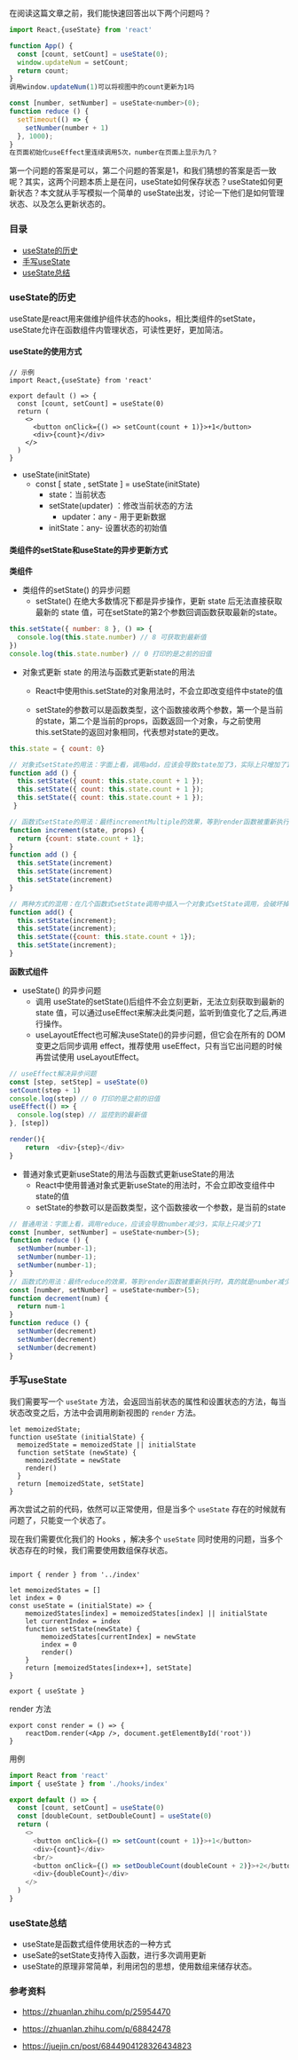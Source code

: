 在阅读这篇文章之前，我们能快速回答出以下两个问题吗？

~~~javascript
import React,{useState} from 'react'

function App() {
  const [count, setCount] = useState(0);
  window.updateNum = setCount;
  return count;
}
调用window.updateNum(1)可以将视图中的count更新为1吗
~~~

~~~javascript
const [number, setNumber] = useState<number>(0); 
function reduce () {
  setTimeout(() => {
	setNumber(number + 1)
  }, 1000);
}
在页面初始化useEffect里连续调用5次，number在页面上显示为几？
~~~

第一个问题的答案是可以，第二个问题的答案是1，和我们猜想的答案是否一致呢？其实，这两个问题本质上是在问，useState如何保存状态？useState如何更新状态？本文就从手写模拟一个简单的 useState出发，讨论一下他们是如何管理状态、以及怎么更新状态的。

### 目录

- [useState的历史](#useState的历史)
- [手写useState](#手写useState)
- [useState总结](#useState总结)

### useState的历史

useState是react用来做维护组件状态的hooks，相比类组件的setState，useState允许在函数组件内管理状态，可读性更好，更加简洁。

#### useState的使用方式

```
// 示例
import React,{useState} from 'react'

export default () => {
  const [count, setCount] = useState(0)
  return (
    <>
      <button onClick={() => setCount(count + 1)}>+1</button>
      <div>{count}</div>
    </>
  )
}
```

- useState(initState)
  - const [ state , setState ] = useState(initState)
    - state：当前状态
    - setState(updater) ：修改当前状态的方法
      - updater：any - 用于更新数据
    - initState：any- 设置状态的初始值

#### 类组件的setState和useState的异步更新方式

**类组件**

- 类组件的setState() 的异步问题
  - setState() 在绝大多数情况下都是异步操作，更新 state 后无法直接获取最新的 state 值，可在setState的第2个参数回调函数获取最新的state。

~~~javascript
this.setState({ number: 8 }, () => {
  console.log(this.state.number) // 8 可获取到最新值
})
console.log(this.state.number) // 0 打印的是之前的旧值
~~~

- 对象式更新 state 的用法与函数式更新state的用法

  -  React中使用this.setState的对象用法时，不会立即改变组件中state的值

  -  setState的参数可以是函数类型，这个函数接收两个参数，第一个是当前的state，第二个是当前的props，函数返回一个对象，与之前使用this.setState的返回对象相同，代表想对state的更改。

~~~javascript
this.state = { count: 0}

// 对象式setState的用法：字面上看，调用add，应该会导致state加了3，实际上只增加了1
function add () {
  this.setState({ count: this.state.count + 1 });
  this.setState({ count: this.state.count + 1 });
  this.setState({ count: this.state.count + 1 });
 }

// 函数式setState的用法：最终incrementMultiple的效果，等到render函数被重新执行时，真的就是让this.state.count变成了3
function increment(state, props) {
  return {count: state.count + 1};
}
function add () {
  this.setState(increment)
  this.setState(increment)
  this.setState(increment)
}

// 两种方式的混用：在几个函数式setState调用中插入一个对象式setState调用，会破坏掉函数式setState的积累
function add() {
  this.setState(increment);
  this.setState(increment);
  this.setState({count: this.state.count + 1});
  this.setState(increment);
}
~~~

**函数式组件**

- useState() 的异步问题
  - 调用 useState的setState()后组件不会立刻更新，无法立刻获取到最新的 state 值，可以通过useEffect来解决此类问题，监听到值变化了之后,再进行操作。
  - useLayoutEffect也可解决useState()的异步问题，但它会在所有的 DOM 变更之后同步调用 effect，推荐使用 useEffect，只有当它出问题的时候再尝试使用 useLayoutEffect。

~~~javascript
// useEffect解决异步问题
const [step, setStep] = useState(0)
setCount(step + 1)
console.log(step) // 0 打印的是之前的旧值
useEffect(() => {
  console.log(step) // 监控到的最新值
}, [step]) 

render(){
    return  <div>{step}</div>
}
~~~

- 普通对象式更新useState的用法与函数式更新useState的用法
  -  React中使用普通对象式更新useState的用法时，不会立即改变组件中state的值
  -  setState的参数可以是函数类型，这个函数接收一个参数，是当前的state

~~~javascript
// 普通用法：字面上看，调用reduce，应该会导致number减少3，实际上只减少了1
const [number, setNumber] = useState<number>(5); 
function reduce () {
  setNumber(number-1);
  setNumber(number-1);
  setNumber(number-1);
}
// 函数式的用法：最终reduce的效果，等到render函数被重新执行时，真的就是number减少了3
const [number, setNumber] = useState<number>(5); 
function decrement(num) {
  return num-1
}
function reduce () {
  setNumber(decrement)
  setNumber(decrement)
  setNumber(decrement)
}

~~~

### 手写useState

我们需要写一个 `useState` 方法，会返回当前状态的属性和设置状态的方法，每当状态改变之后，方法中会调用刷新视图的 `render` 方法。

```
let memoizedState;	
function useState (initialState) {	
  memoizedState = memoizedState || initialState	
  function setState (newState) {	
    memoizedState = newState	
    render()	
  }	
  return [memoizedState, setState]	
}
```

再次尝试之前的代码，依然可以正常使用，但是当多个 `useState` 存在的时候就有问题了，只能变一个状态了。

现在我们需要优化我们的 Hooks ，解决多个 `useState` 同时使用的问题，当多个状态存在的时候，我们需要使用数组保存状态。

```
                
import { render } from '../index'

let memoizedStates = []
let index = 0
const useState = (initialState) => {
    memoizedStates[index] = memoizedStates[index] || initialState
    let currentIndex = index
    function setState(newState) {
        memoizedStates[currentIndex] = newState
        index = 0
        render()
    }
    return [memoizedStates[index++], setState]
}

export { useState }

```

render 方法

```
export const render = () => {
    reactDom.render(<App />, document.getElementById('root'))
}
```

用例

```javascript
import React from 'react'
import { useState } from './hooks/index'

export default () => {
  const [count, setCount] = useState(0)
  const [doubleCount, setDoubleCount] = useState(0)
  return (
    <>
      <button onClick={() => setCount(count + 1)}>+1</button>
      <div>{count}</div>
      <br/>
      <button onClick={() => setDoubleCount(doubleCount + 2)}>+2</button>
      <div>{doubleCount}</div>
    </>
  )
}
```

### useState总结

- useState是函数式组件使用状态的一种方式
- useSate的setState支持传入函数，进行多次调用更新
- useState的原理非常简单，利用闭包的思想，使用数组来储存状态。


### 参考资料

- https://zhuanlan.zhihu.com/p/25954470

- https://zhuanlan.zhihu.com/p/68842478

- https://juejin.cn/post/6844904128326434823
